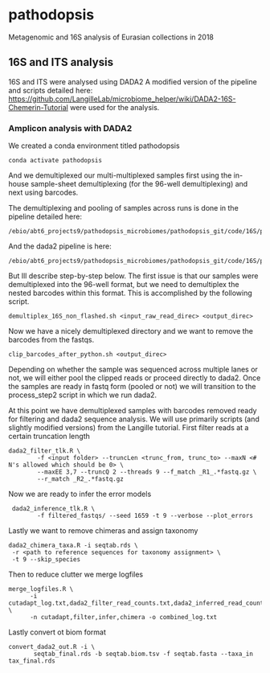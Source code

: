 # pathodopsis
Metagenomic and 16S analysis of Eurasian collections in 2018

## 16S and ITS analysis
16S and ITS were analysed using DADA2
A modified version of the pipeline and scripts detailed here: https://github.com/LangilleLab/microbiome_helper/wiki/DADA2-16S-Chemerin-Tutorial were used for the analysis.

### Amplicon analysis with DADA2

We created a conda environment titled pathodopsis

```console
conda activate pathodopsis
```
And we demultiplexed our multi-multiplexed samples first using the in-house sample-sheet demultiplexing (for the 96-well demultiplexing) and next using barcodes.

The demultiplexing and pooling of samples across runs is done in the pipeline detailed here:
```
/ebio/abt6_projects9/pathodopsis_microbiomes/pathodopsis_git/code/16S/process_step1_demultiplex_16S.sh
```
And the dada2 pipeline is here:
```
/ebio/abt6_projects9/pathodopsis_microbiomes/pathodopsis_git/code/16S/process_step2_rundada2_16S.sh
```
But Ill describe step-by-step below. The first issue is that our samples were demultiplexed into the 96-well format, but we need to demultiplex the nested barcodes within this format. This is accomplished by the following script.
```console
demultiplex_16S_non_flashed.sh <input_raw_read_direc> <output_direc>
```
Now we have a nicely demultiplexed directory and we want to remove the barcodes from the fastqs.
```console
clip_barcodes_after_python.sh <output_direc>
```
Depending on whether the sample was sequenced across multiple lanes or not, we will either pool the clipped reads or proceed directly to dada2. Once the samples are ready in fastq form (pooled or not) we will transition to the process_step2 script in which we run dada2.

At this point we have demultiplexed samples with barcodes removed ready for filtering and dada2 sequence analysis. We will use primarily scripts (and slightly modified versions) from the Langille tutorial. First filter reads at a certain truncation length

```console
dada2_filter_tlk.R \
        -f <input folder> --truncLen <trunc_from, trunc_to> --maxN <# N's allowed which should be 0> \
        --maxEE 3,7 --truncQ 2 --threads 9 --f_match _R1_.*fastq.gz \
        --r_match _R2_.*fastq.gz
```

Now we are ready to infer the error models
```console
 dada2_inference_tlk.R \
        -f filtered_fastqs/ --seed 1659 -t 9 --verbose --plot_errors
 ```
 
 Lastly we want to remove chimeras and assign taxonomy
 ```console
 dada2_chimera_taxa.R -i seqtab.rds \
  -r <path to reference sequences for taxonomy assignment> \
  -t 9 --skip_species
  ```
  
  Then to reduce clutter we merge logfiles
  ```console
  merge_logfiles.R \
        -i cutadapt_log.txt,dada2_filter_read_counts.txt,dada2_inferred_read_counts.txt,dada2_nonchimera_counts.txt \
        -n cutadapt,filter,infer,chimera -o combined_log.txt
  ```
  
  Lastly convert ot biom format
  ```console
  convert_dada2_out.R -i \
         seqtab_final.rds -b seqtab.biom.tsv -f seqtab.fasta --taxa_in tax_final.rds
```
